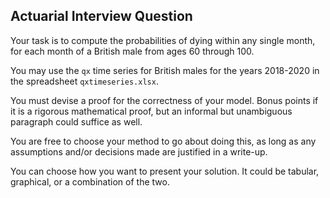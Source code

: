 ## Actuarial Interview Question

Your task is to compute the probabilities of dying within any single month, for each month of a British male from ages 60 through 100.

You may use the `qx` time series for British males for the years 2018-2020 in the spreadsheet `qxtimeseries.xlsx`.

You must devise a proof for the correctness of your model. Bonus points if it is a rigorous mathematical proof, but an informal but unambiguous paragraph could suffice as well.

You are free to choose your method to go about doing this, as long as any assumptions and/or decisions made are justified in a write-up.

You can choose how you want to present your solution. It could be tabular, graphical, or a combination of the two.
